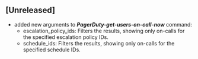 ## [Unreleased]
  - added new arguments to ***PagerDuty-get-users-on-call-now*** command:
    - escalation_policy_ids: Filters the results, showing only on-calls for the specified escalation
        policy IDs.
    - schedule_ids: Filters the results, showing only on-calls for the specified schedule
        IDs. 
